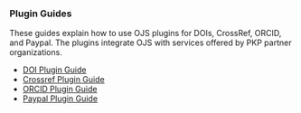 
### Plugin Guides

These guides explain how to use OJS plugins for DOIs, CrossRef, ORCID, and Paypal. The plugins integrate OJS with services offered by PKP partner organizations.

- [DOI Plugin Guide](/doi-plugin/en/)
- [Crossref Plugin Guide](/crossref-ojs-manual/en/)
- [ORCID Plugin Guide](/orcid/en)
- [Paypal Plugin Guide](/using-paypal-for-ojs-and-ocs/en)

